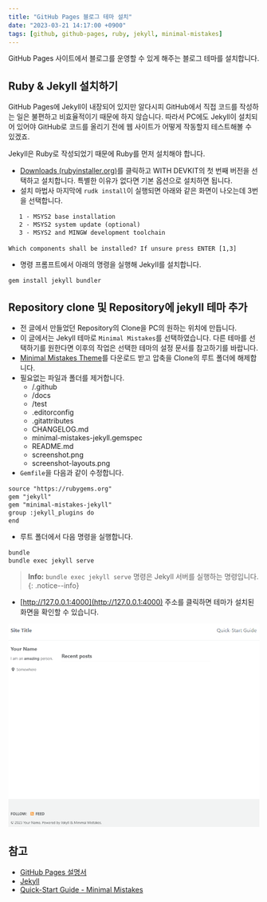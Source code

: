 ```yaml
---
title: "GitHub Pages 블로그 테마 설치"
date: "2023-03-21 14:17:00 +0900"
tags: [github, github-pages, ruby, jekyll, minimal-mistakes]
---
```

GitHub Pages 사이트에서 블로그를 운영할 수 있게 해주는 블로그 테마를 설치합니다.

## Ruby & Jekyll 설치하기

GitHub Pages에 Jekyll이 내장되어 있지만 알다시피 GitHub에서 직접 코드를 작성하는 일은 불편하고 비효율적이기 때문에 하지 않습니다.
따라서 PC에도 Jekyll이 설치되어 있어야 GitHub로 코드를 올리기 전에 웹 사이트가 어떻게 작동할지 테스트해볼 수 있겠죠.

Jekyll은 Ruby로 작성되었기 때문에 Ruby를 먼저 설치해야 합니다.

- [Downloads (rubyinstaller.org)](https://rubyinstaller.org/downloads/)를 클릭하고 WITH DEVKIT의 첫 번째 버전을 선택하고 설치합니다. 특별한 이유가 없다면 기본 옵션으로 설치하면 됩니다.
- 설치 마법사 마지막에 `rudk install`이 실행되면 아래와 같은 화면이 나오는데 3번을 선택합니다.

```
   1 - MSYS2 base installation
   2 - MSYS2 system update (optional)
   3 - MSYS2 and MINGW development toolchain

Which components shall be installed? If unsure press ENTER [1,3]
```
- 명령 프롬프트에서 아래의 명령을 실행해 JekyII를 설치합니다.

```
gem install jekyll bundler
```

## Repository clone 및 Repository에 jekyll 테마 추가

- 전 글에서 만들었던 Repository의 Clone을 PC의 원하는 위치에 만듭니다.
- 이 글에서는 Jekyll 테마로 `Minimal Mistakes`를 선택하였습니다. 다른 테마를 선택하기를 원한다면 이후의 작업은 선택한 테마의 설정 문서를 참고하기를 바랍니다.
- [Minimal Mistakes Theme](https://github.com/mmistakes/minimal-mistakes/archive/master.zip)를 다운로드 받고 압축을 Clone의 루트 폴더에 해제합니다.
- 필요없는 파일과 폴더를 제거합니다.
  - /.github
  - /docs
  - /test
  - .editorconfig
  - .gitattributes
  - CHANGELOG.md
  - minimal-mistakes-jekyll.gemspec
  - README.md
  - screenshot.png
  - screenshot-layouts.png
- `Gemfile`을 다음과 같이 수정합니다.

```
source "https://rubygems.org"
gem "jekyll"
gem "minimal-mistakes-jekyll"
group :jekyll_plugins do
end
```
- 루트 폴더에서 다음 명령을 실행합니다.

```
bundle
bundle exec jekyll serve
```
> __Info:__
> `bundle exec jekyll serve` 명령은 Jekyll 서버를 실행하는 명령입니다.
{: .notice--info}

- [http://127.0.0.1:4000](http://127.0.0.1:4000) 주소를 클릭하면 테마가 설치된 화면을 확인할 수 있습니다.

![Github Pages jekyll 테마 설치](/assets/images/github-pages-theme-installed.png)

## 참고

- [GitHub Pages 설명서](https://docs.github.com/ko/pages)
- [Jekyll](https://jekyllrb-ko.github.io/)
- [Quick-Start Guide - Minimal Mistakes](https://mmistakes.github.io/minimal-mistakes/docs/quick-start-guide/)